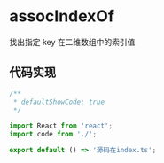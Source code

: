 # assocIndexOf

找出指定 key 在二维数组中的索引值

## 代码实现

```jsx
/**
 * defaultShowCode: true
 */

import React from 'react';
import code from './';

export default () => '源码在index.ts';
```
